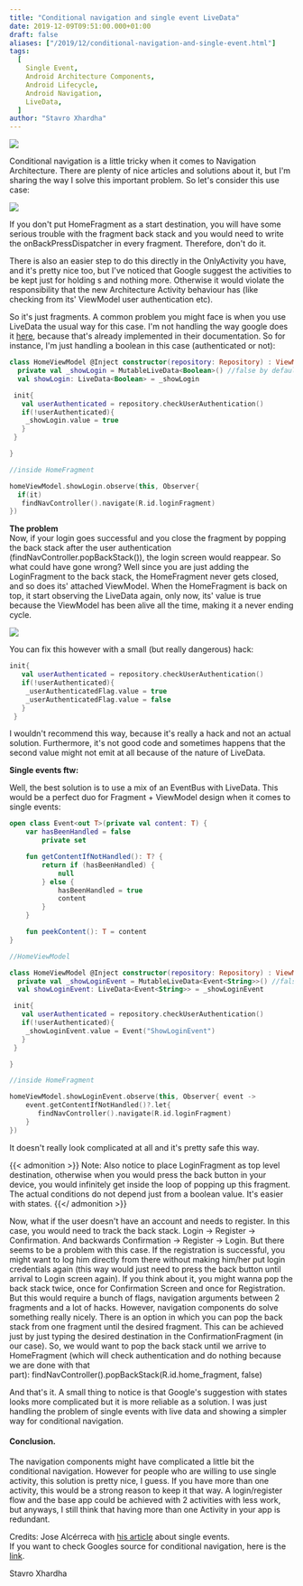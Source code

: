 ```yaml
---
title: "Conditional navigation and single event LiveData"
date: 2019-12-09T09:51:00.000+01:00
draft: false
aliases: ["/2019/12/conditional-navigation-and-single-event.html"]
tags:
  [
    Single Event,
    Android Architecture Components,
    Android Lifecycle,
    Android Navigation,
    LiveData,
  ]
author: "Stavro Xhardha"
---
```


[![](https://static.zerochan.net/Juudai.Yuuki.full.2665499.gif)](https://static.zerochan.net/Juudai.Yuuki.full.2665499.gif)

Conditional navigation is a little tricky when it comes to Navigation Architecture. There are plenty of nice articles and solutions about it, but I'm sharing the way I solve this important problem. So let's consider this use case:

[![](https://1.bp.blogspot.com/-cMm5C3r30C4/Xe0VhMFHkNI/AAAAAAAAQq4/ftOp5qnc8e0mpkdXlfkfx6xxaBKFdXBAQCEwYBhgL/s1600/Untitled%2BDiagram.jpg)](https://1.bp.blogspot.com/-cMm5C3r30C4/Xe0VhMFHkNI/AAAAAAAAQq4/ftOp5qnc8e0mpkdXlfkfx6xxaBKFdXBAQCEwYBhgL/s1600/Untitled%2BDiagram.jpg)

If you don't put HomeFragment as a start destination, you will have some serious trouble with the fragment back stack and you would need to write the onBackPressDispatcher in every fragment. Therefore, don't do it.

There is also an easier step to do this directly in the OnlyActivity you have, and it's pretty nice too, but I've noticed that Google suggest the activities to be kept just for holding <fragment>s and nothing more. Otherwise it would violate the responsibility that the new Architecture Activity behaviour has (like checking from its' ViewModel user authentication etc).

So it's just fragments. A common problem you might face is when you use LiveData<T> the usual way for this case. I'm not handling the way google does it [here](https://developer.android.com/guide/navigation/navigation-conditional), because that's already implemented in their documentation. So for instance, I'm just handling a boolean in this case (authenticated or not):

```kotlin
class HomeViewModel @Inject constructor(repository: Repository) : ViewModel(){
  private val _showLogin = MutableLiveData<Boolean>() //false by default
  val showLogin: LiveData<Boolean> = _showLogin

 init{
   val userAuthenticated = repository.checkUserAuthentication()
   if(!userAuthenticated){
    _showLogin.value = true
   }
 }

}

//inside HomeFragment

homeViewModel.showLogin.observe(this, Observer{
  if(it)
   findNavController().navigate(R.id.loginFragment)
})
```

**The problem**  
Now, if your login goes successful and you close the fragment by popping the back stack after the user authentication (findNavController.popBackStack()), the login screen would reappear. So what could have gone wrong? Well since you are just adding the LoginFragment to the back stack, the HomeFragment never gets closed, and so does its' attached ViewModel. When the HomeFragment is back on top, it start observing the LiveData<Boolean> again, only now, its' value is true because the ViewModel has been alive all the time, making it a never ending cycle.

[![](https://1.bp.blogspot.com/-_FQdO95gx4k/Xe1dl49sUmI/AAAAAAAAQrE/xvfUA2BQd3QbkPMWfo26zq7hcEhmkP5RwCLcBGAsYHQ/s1600/ZDPSWSr.gif)](https://1.bp.blogspot.com/-_FQdO95gx4k/Xe1dl49sUmI/AAAAAAAAQrE/xvfUA2BQd3QbkPMWfo26zq7hcEhmkP5RwCLcBGAsYHQ/s1600/ZDPSWSr.gif)

You can fix this however with a small (but really dangerous) hack:

```kotlin
init{
   val userAuthenticated = repository.checkUserAuthentication()
   if(!userAuthenticated){
    _userAuthenticatedFlag.value = true
    _userAuthenticatedFlag.value = false
   }
 }
```

I wouldn't recommend this way, because it's really a hack and not an actual solution. Furthermore, it's not good code and sometimes happens that the second value might not emit at all because of the nature of LiveData.

**Single events ftw:**

Well, the best solution is to use a mix of an EventBus with LiveData. This would be a perfect duo for Fragment + ViewModel design when it comes to single events:

```kotlin
open class Event<out T>(private val content: T) {
    var hasBeenHandled = false
        private set

    fun getContentIfNotHandled(): T? {
        return if (hasBeenHandled) {
            null
        } else {
            hasBeenHandled = true
            content
        }
    }

    fun peekContent(): T = content
}

//HomeViewModel

class HomeViewModel @Inject constructor(repository: Repository) : ViewModel(){
  private val _showLoginEvent = MutableLiveData<Event<String>>() //false by default
  val showLoginEvent: LiveData<Event<String>> = _showLoginEvent

 init{
   val userAuthenticated = repository.checkUserAuthentication()
   if(!userAuthenticated){
    _showLoginEvent.value = Event("ShowLoginEvent")
   }
 }

}

//inside HomeFragment

homeViewModel.showLoginEvent.observe(this, Observer{ event ->
    event.getContentIfNotHandled()?.let{
       findNavController().navigate(R.id.loginFragment)
    }
})
```

It doesn't really look complicated at all and it's pretty safe this way.

{{< admonition >}}
Note: Also notice to place LoginFragment as top level destination, otherwise when you would press the back button in your device, you would infinitely get inside the loop of popping up this fragment.
The actual conditions do not depend just from a boolean value. It's easier with states.
{{</ admonition >}}

Now, what if the user doesn't have an account and needs to register. In this case, you would need to track the back stack. Login -> Register -> Confirmation. And backwards Confirmation -> Register -> Login. But there seems to be a problem with this case. If the registration is successful, you might want to log him directly from there without making him/her put login credentials again (this way would just need to press the back button until arrival to Login screen again). If you think about it, you might wanna pop the back stack twice, once for Confirmation Screen and once for Registration. But this would require a bunch of flags, navigation arguments between 2 fragments and a lot of hacks. However, navigation components do solve something really nicely. There is an option in which you can pop the back stack from one fragment until the desired fragment. This can be achieved just by just typing the desired destination in the ConfirmationFragment (in our case). So, we would want to pop the back stack until we arrive to HomeFragment (which will check authentication and do nothing because we are done with that part): findNavController().popBackStack(R.id.home_fragment, false)

And that's it. A small thing to notice is that Google's suggestion with states looks more complicated but it is more reliable as a solution. I was just handling the problem of single events with live data and showing a simpler way for conditional navigation.

#### **Conclusion.**

The navigation components might have complicated a little bit the conditional navigation. However for people who are willing to use single activity, this solution is pretty nice, I guess. If you have more than one activity, this would be a strong reason to keep it that way. A login/register flow and the base app could be achieved with 2 activities with less work, but anyways, I still think that having more than one Activity in your app is redundant.

Credits: Jose Alcérreca with [his article](https://medium.com/androiddevelopers/livedata-with-snackbar-navigation-and-other-events-the-singleliveevent-case-ac2622673150) about single events.  
If you want to check Googles source for conditional navigation, here is the [link](https://developer.android.com/guide/navigation/navigation-conditional).

Stavro Xhardha
